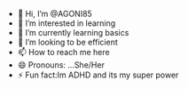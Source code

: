 - 👋 Hi, I’m @AGONI85
- 👀 I’m interested in learning 
- 🌱 I’m currently learning basics
- 💞️ I’m looking to be efficient 
- 📫 How to reach me here
- 😄 Pronouns: ...She/Her
- ⚡ Fun fact:Im ADHD and its my super power 

<!---
AGONI85/AGONI85 is a ✨ special ✨ repository because its `README.md` (this file) appears on your GitHub profile.
You can click the Preview link to take a look at your changes.
--->
